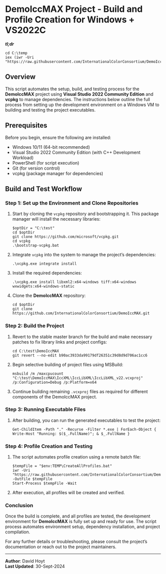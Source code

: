 # DemoIccMAX Project - Build and Profile Creation for Windows + VS2022C

***tl;dr***

```
cd C:\temp
iex (iwr -Uri "https://raw.githubusercontent.com/InternationalColorConsortium/DemoIccMAX/refs/heads/master/contrib/Build/VS2022C/build_revert_master_branch.ps1").Content
```

## Overview
This script automates the setup, build, and testing process for the **DemoIccMAX** project using **Visual Studio 2022 Community Edition** and **vcpkg** to manage dependencies. The instructions below outline the full process from setting up the development environment on a Windows VM to building and testing the project executables.

## Prerequisites
Before you begin, ensure the following are installed:
- Windows 10/11 (64-bit recommended)
- Visual Studio 2022 Community Edition (with C++ Development Workload)
- PowerShell (for script execution)
- Git (for version control)
- vcpkg (package manager for dependencies)

## Build and Test Workflow

### Step 1: Set up the Environment and Clone Repositories
1. Start by cloning the `vcpkg` repository and bootstrapping it. This package manager will install the necessary libraries:
    ```pwsh
    $optDir = "C:\test"
    cd $optDir
    git clone https://github.com/microsoft/vcpkg.git
    cd vcpkg
    .\bootstrap-vcpkg.bat
    ```

2. Integrate `vcpkg` into the system to manage the project’s dependencies:
    ```pwsh
    .\vcpkg.exe integrate install
    ```

3. Install the required dependencies:
    ```pwsh
    .\vcpkg.exe install libxml2:x64-windows tiff:x64-windows wxwidgets:x64-windows-static
    ```

4. Clone the **DemoIccMAX** repository:
    ```pwsh
    cd $optDir
    git clone https://github.com/InternationalColorConsortium/DemoIccMAX.git
    ```

### Step 2: Build the Project

1. Revert to the stable master branch for the build and make necessary patches to fix library links and project configs:
    ```pwsh
    cd C:\test\DemoIccMAX
    git revert --no-edit b90ac3933da99179df26351c39d8d9d706ac1cc6
    ```

2. Begin selective building of project files using MSBuild:
    ```pwsh
    msbuild /m /maxcpucount "C:\test\DemoIccMAX\IccXML\IccLibXML\IccLibXML_v22.vcxproj" /p:Configuration=Debug /p:Platform=x64
    ```

3. Continue building remaining `.vcxproj` files as required for different components of the DemoIccMAX project.

### Step 3: Running Executable Files
1. After building, you can run the generated executables to test the project:
    ```pwsh
    Get-ChildItem -Path "." -Recurse -Filter *.exe | ForEach-Object { Write-Host "Running: $($_.FullName)"; & $_.FullName }
    ```

### Step 4: Profile Creation and Testing
1. The script automates profile creation using a remote batch file:
    ```pwsh
    $tempFile = "$env:TEMP\CreateAllProfiles.bat"
    iwr -Uri "https://raw.githubusercontent.com/InternationalColorConsortium/DemoIccMAX/refs/heads/master/contrib/UnitTest/CreateAllProfiles.bat" -OutFile $tempFile
    Start-Process $tempFile -Wait
    ```

2. After execution, all profiles will be created and verified.

### Conclusion
Once the build is complete, and all profiles are tested, the development environment for **DemoIccMAX** is fully set up and ready for use. The script process automates environment setup, dependency installation, and project compilation.

For any further details or troubleshooting, please consult the project’s documentation or reach out to the project maintainers.

---

**Author**: David Hoyt  
**Last Updated**: 30-Sept-2024
